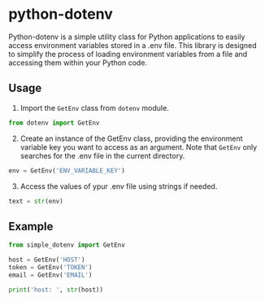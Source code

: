 # python-dotenv

Python-dotenv is a simple utility class for Python applications to easily access environment variables stored in a .env file.
This library is designed to simplify the process of loading environment variables from a file and accessing them within your Python code.

## Usage

1. Import the `GetEnv` class from `dotenv` module.

```python
from dotenv import GetEnv
```

2. Create an instance of the GetEnv class, providing the environment variable key you want to access as an argument. Note that `GetEnv` only searches for the .env file in the current directory.

```python
env = GetEnv('ENV_VARIABLE_KEY')
```

3. Access the values of ypur .env file using strings if needed.

```python
text = str(env)
```

## Example

```python
from simple_dotenv import GetEnv

host = GetEnv('HOST')
token = GetEnv('TOKEN')
email = GetEnv('EMAIL')

print('host: ', str(host))
```
